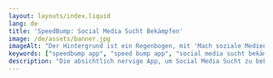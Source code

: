 ```yaml
---
layout: layouts/index.liquid
lang: de
title: 'SpeedBump: Social Media Sucht Bekämpfen'
image: /de/assets/banner.jpg
imageAlt: "Der Hintergrund ist ein Regenbogen, mit 'Mach soziale Medien nervig' in der Mitte in der Schriftart Comic Sans und einer schlecht gezeichneten Katze in der oberen rechten Ecke. Es nimmt Bezug auf das Internet-Meme 'graphic design is my passion'."
keywords: ["speedbump app", "speed bump app", "social media sucht bekämpfen", "social media sucht", "social media sucht loswerden", "social media-sucht", "social media sucht lösung"]
description: "Die absichtlich nervige App, um Social Media Sucht zu bekämpfen. Setze einfach Limits für Social-Media-Apps und entwickle gesunde digitale Gewohnheiten."
---
```

